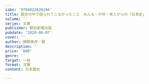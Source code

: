 ```yaml
---
isbn: '9784022620194'
title: 歴史の中で語られてこなかったこと　おんな・子供・老人からの「日本史」
volume: ''
series: 文庫
publisher: 朝日新聞出版
pubdate: '2020-08-07'
cover: ''
author: 網野善彦／著
description: ''
price: '800'
genre: ''
target: 一般
format: 文庫
content: 日本歴史

---
```

